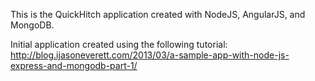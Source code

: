 This is the QuickHitch application created with NodeJS, AngularJS, and MongoDB.

Initial application created using the following tutorial:
http://blog.ijasoneverett.com/2013/03/a-sample-app-with-node-js-express-and-mongodb-part-1/